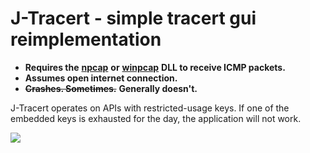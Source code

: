 # J-Tracert - simple tracert gui reimplementation
* **Requires the** [**npcap**](https://nmap.org/npcap/) **or** [**winpcap**](https://www.winpcap.org/) **DLL to receive ICMP packets.**
* **Assumes open internet connection.**
* **~~Crashes. Sometimes.~~** **Generally doesn't.**

J-Tracert operates on APIs with restricted-usage keys. If one of the embedded keys is exhausted for the day, the application will not work.

![](https://i.imgur.com/Fnn7b35.png)
